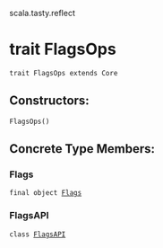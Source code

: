 scala.tasty.reflect
# trait FlagsOps

<pre><code class="language-scala" >trait FlagsOps extends Core</pre></code>
## Constructors:
<pre><code class="language-scala" >FlagsOps()</pre></code>

## Concrete Type Members:
### Flags
<pre><code class="language-scala" >final object <a href="./FlagsOps/Flags$.md">Flags</a></pre></code>
### FlagsAPI
<pre><code class="language-scala" >class <a href="./FlagsOps/FlagsAPI.md">FlagsAPI</a></pre></code>
